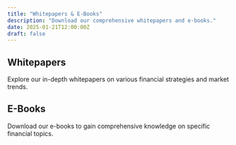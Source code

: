 ```yaml
---
title: "Whitepapers & E-Books"
description: "Download our comprehensive whitepapers and e-books."
date: 2025-01-21T12:00:00Z
draft: false
---
```


## Whitepapers

Explore our in-depth whitepapers on various financial strategies and market trends.

## E-Books

Download our e-books to gain comprehensive knowledge on specific financial topics.
